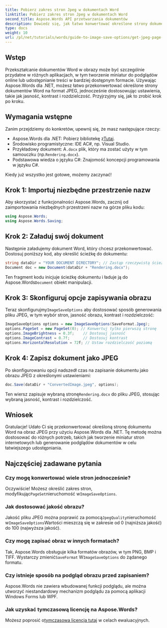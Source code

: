 ```yaml
---
title: Pobierz zakres stron Jpeg w dokumentach Word
linktitle: Pobierz zakres stron Jpeg w dokumentach Word
second_title: Aspose.Words API przetwarzania dokumentów
description: Dowiedz się, jak łatwo konwertować określone strony dokumentów Word na obrazy JPEG za pomocą Aspose.Words dla .NET. Ten kompleksowy przewodnik obejmuje wszystko, od ładowania dokumentu i konfigurowania ustawień obrazu po zapisywanie w formacie JPEG.
type: docs
weight: 10
url: /pl/net/tutorials/words/guide-to-image-save-options/get-jpeg-page-range-word-document/
---
```

## Wstęp

Przekształcanie dokumentów Word w obrazy może być szczególnie przydatne w różnych aplikacjach, w tym tworzenie miniatur do podglądów online lub udostępnianie treści w bardziej dostępnym formacie. Używając Aspose.Words dla .NET, możesz łatwo przekonwertować określone strony dokumentów Word na format JPEG, jednocześnie dostosowując ustawienia, takie jak jasność, kontrast i rozdzielczość. Przyjrzyjmy się, jak to zrobić krok po kroku.

## Wymagania wstępne

Zanim przejdziemy do konkretów, upewnij się, że masz następujące rzeczy:

-  Aspose.Words dla .NET: Pobierz bibliotekę z[Tutaj](https://releases.aspose.com/words/net/).
- Środowisko programistyczne: IDE AC#, np. Visual Studio.
-  Przykładowy dokument: A`.docx` plik, który ma zostać użyty w tym samouczku (np.`Rendering.docx`).
- Podstawowa wiedza o języku C#: Znajomość koncepcji programowania w języku C#.

Kiedy już wszystko jest gotowe, możemy zaczynać!

## Krok 1: Importuj niezbędne przestrzenie nazw

Aby skorzystać z funkcjonalności Aspose.Words, zacznij od zaimportowania niezbędnych przestrzeni nazw na górze pliku kodu:

```csharp
using Aspose.Words;
using Aspose.Words.Saving;
```

## Krok 2: Załaduj swój dokument

Następnie załadujemy dokument Word, który chcesz przekonwertować. Dostosuj poniższy kod, aby określić ścieżkę do dokumentu:

```csharp
string dataDir = "YOUR DOCUMENT DIRECTORY"; // Zastąp rzeczywistą ścieżką katalogu
Document doc = new Document(dataDir + "Rendering.docx");
```

Ten fragment kodu inicjuje ścieżkę dokumentu i ładuje ją do Aspose.Words`Document` obiekt manipulacji.

## Krok 3: Skonfiguruj opcje zapisywania obrazu

 Teraz skonfigurujmy`ImageSaveOptions` aby dostosować sposób generowania pliku JPEG, w tym wybór stron, jasność obrazu, kontrast i rozdzielczość:

```csharp
ImageSaveOptions options = new ImageSaveOptions(SaveFormat.Jpeg);
options.PageSet = new PageSet(0); // Konwertuj tylko pierwszą stronę
options.ImageBrightness = 0.3f;    // Dostosuj jasność
options.ImageContrast = 0.7f;      // Dostosuj kontrast
options.HorizontalResolution = 72f; // Ustaw rozdzielczość poziomą
```

## Krok 4: Zapisz dokument jako JPEG

Po skonfigurowaniu opcji nadszedł czas na zapisanie dokumentu jako obrazu JPEG z określonymi ustawieniami:

```csharp
doc.Save(dataDir + "ConvertedImage.jpeg", options);
```

 Ten wiersz zapisuje wybraną stronę`Rendering.docx` do pliku JPEG, stosując wybraną jasność, kontrast i rozdzielczość.

## Wniosek

Gratulacje! Udało Ci się przekonwertować określoną stronę dokumentu Word na obraz JPEG przy użyciu Aspose.Words dla .NET. Tę metodę można dostosować do różnych potrzeb, takich jak tworzenie miniatur stron internetowych lub generowanie podglądów dokumentów w celu łatwiejszego udostępniania.

## Najczęściej zadawane pytania

### Czy mogę konwertować wiele stron jednocześnie?  
 Oczywiście! Możesz określić zakres stron, modyfikując`PageSet`nieruchomość w`ImageSaveOptions`.

### Jak dostosować jakość obrazu?  
 Jakość pliku JPEG można poprawić za pomocą`JpegQuality`nieruchomość w`ImageSaveOptions`Wartości mieszczą się w zakresie od 0 (najniższa jakość) do 100 (najwyższa jakość).

### Czy mogę zapisać obraz w innych formatach?  
 Tak, Aspose.Words obsługuje kilka formatów obrazów, w tym PNG, BMP i TIFF. Wystarczy zmienić`SaveFormat` W`ImageSaveOptions` do żądanego formatu.

### Czy istnieje sposób na podgląd obrazu przed zapisaniem?  
Aspose.Words nie zawiera wbudowanej funkcji podglądu, ale można utworzyć niestandardowy mechanizm podglądu za pomocą aplikacji Windows Forms lub WPF.

### Jak uzyskać tymczasową licencję na Aspose.Words?  
 Możesz poprosić o[tymczasowa licencja tutaj](https://purchase.aspose.com/temporary-license/) w celach ewaluacyjnych.